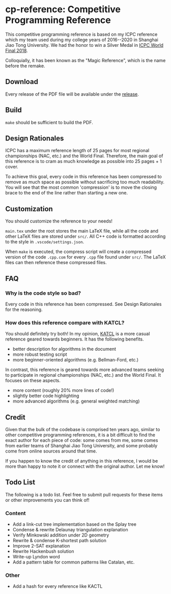 # cp-reference: Competitive Programming Reference

This competitive programming reference is based on my ICPC reference which my team used during my college years of 2016--2020 in Shanghai Jiao Tong University. We had the honor to win a Silver Medal in [ICPC World Final 2018](https://cphof.org/standings/icpc/2018).

Colloquially, it has been known as the "Magic Reference", which is the name before the remake.

## Download

Every release of the PDF file will be available under the [release](https://github.com/zhtluo/cp-reference/releases).

## Build

`make` should be sufficient to build the PDF.

## Design Rationales

ICPC has a maximum reference length of 25 pages for most regional championships (NAC, etc.) and the World Final. Therefore, the main goal of this reference is to cram as much knowledge as possible into 25 pages + 1 cover.

To achieve this goal, every code in this reference has been compressed to remove as much space as possible without sacrificing too much readability. You will see that the most common 'compression' is to move the closing brace to the end of the line rather than starting a new one. 

## Customization

You should customize the reference to your needs!

`main.tex` under the root stores the main LaTeX file, while all the code and other LaTeX files are stored under `src/`. All C++ code is formatted according to the style in `.vscode/settings.json`.

When `make` is executed, the compress script will create a compressed version of the code `.cpp.com` for every `.cpp` file found under `src/`. The LaTeX files can then reference these compressed files.

## FAQ

### Why is the code style so bad?

Every code in this reference has been compressed. See Design Rationales for the reasoning.

### How does this reference compare with KATCL?

You should definitely try both! In my opinion, [KATCL](https://github.com/kth-competitive-programming/kactl) is a more casual reference geared towards beginners. It has the following benefits.

- better description for algorithms in the document
- more robust testing script
- more beginner-oriented algorithms (e.g. Bellman-Ford, etc.)

In contrast, this reference is geared towards more advanced teams seeking to participate in regional championships (NAC, etc.) and the World Final. It focuses on these aspects.

- more content (roughly 20% more lines of code!)
- slightly better code highlighting
- more advanced algorithms (e.g. general weighted matching)

## Credit

Given that the bulk of the codebase is comprised ten years ago, similar to other competitive programming references, it is a bit difficult to find the exact author for each piece of code: some comes from me, some comes from earlier teams of Shanghai Jiao Tong University, and some probably come from online sources around that time.

If you happen to know the credit of anything in this reference, I would be more than happy to note it or connect with the original author. Let me know!

## Todo List

The following is a todo list. Feel free to submit pull requests for these items or other improvements you can think of!

### Content

- Add a link-cut tree implementation based on the Splay tree
- Condense & rewrite Delaunay triangulation explanation
- Verify Minkowski addition under 2D geometry
- Rewrite & condense K-shortest path solution
- Improve 2-SAT explanation
- Rewrite Hackenbush solution
- Write-up Lyndon word
- Add a pattern table for common patterns like Catalan, etc.

### Other

- Add a hash for every reference like KACTL